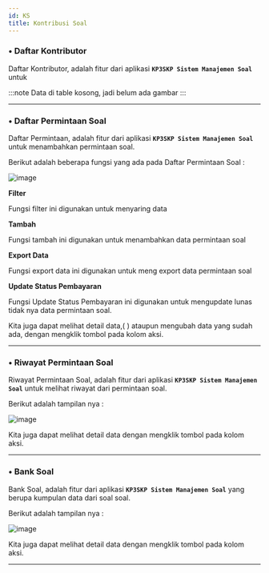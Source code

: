 ```yaml
---
id: KS
title: Kontribusi Soal
---
```



### • Daftar Kontributor

Daftar Kontributor, adalah fitur dari aplikasi **`KP3SKP Sistem Manajemen Soal`** untuk 

:::note
Data di table kosong, jadi belum ada gambar
:::

---

### • Daftar Permintaan Soal

Daftar Permintaan, adalah fitur dari aplikasi **`KP3SKP Sistem Manajemen Soal`** untuk menambahkan permintaan soal.

Berikut adalah beberapa fungsi yang ada pada Daftar Permintaan Soal :

![image](/img/DPS_fungsi.PNG)

**Filter**

Fungsi filter ini digunakan untuk menyaring data 

**Tambah**

Fungsi tambah ini digunakan untuk menambahkan data permintaan soal

**Export Data**

Fungsi export data ini digunakan untuk meng export data permintaan soal

**Update Status Pembayaran**

Fungsi Update Status Pembayaran ini digunakan untuk mengupdate lunas tidak nya data permintaan soal.

Kita juga dapat melihat detail data,( ) ataupun mengubah data yang sudah ada, dengan mengklik tombol pada kolom aksi.

---

### • Riwayat Permintaan Soal

Riwayat Permintaan Soal, adalah fitur dari aplikasi **`KP3SKP Sistem Manajemen Soal`** untuk melihat riwayat dari permintaan soal.

Berikut adalah tampilan nya :

![image](/img/RPS.PNG)

Kita juga dapat melihat detail data dengan mengklik tombol pada kolom aksi.


---

### • Bank Soal

Bank Soal, adalah fitur dari aplikasi **`KP3SKP Sistem Manajemen Soal`** yang berupa kumpulan data dari soal soal.

Berikut adalah tampilan nya :

![image](/img/BS.PNG)

Kita juga dapat melihat detail data dengan mengklik tombol pada kolom aksi.

---